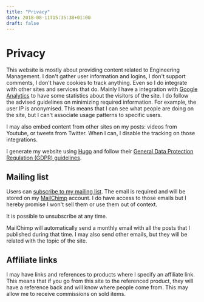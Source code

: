 ```yaml
---
title: "Privacy"
date: 2018-08-11T15:35:38+01:00
draft: false
---
```


# Privacy

This website is mostly about providing content related to Engineering Management. I don't gather user information
and logins, I don't support comments, I don't have cookies to track anything. Even so I do integrate with
other sites and services that do. Mainly I have a integration with [Google
Analytics](https://marketingplatform.google.com/about/analytics/) to have some statistics about the visitors of the site. I do follow
the advised guidelines on minimizing required information. For example, the
user IP is anonymised. This means that I can see what people are doing on the
site, but I can't associate usage patterns to specific users.

I may also embed content from other sites on my posts: videos from Youtube,
or tweets from Twitter. When I can, I disable the tracking on those
integrations.

I generate my website using [Hugo](https://gohugo.io/about/hugo-and-gdpr/) and follow
their [General Data Protection Regulation (GDPR)
guidelines](https://gohugo.io/about/hugo-and-gdpr/).

## Mailing list

Users can [subscribe to my mailing list](/subscribe/). The email is required
and will be stored on my [MailChimp](https://mailchimp.com/) account. I do have access
to those emails but I hereby promise I won't sell them or use them out of
context.

It is possible to unsubscribe at any time.

MailChimp will automatically send a monthly email with all the posts that I
published during that time. I may also send other emails, but they will be
related with the topic of the site.

## Affiliate links

I may have links and references to products where I specify an affiliate link.
This means that if you go from this site to the referenced product, they will
have a reference back and will know where people come from. This may allow me to
receive commissions on sold items.

